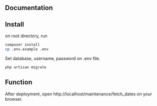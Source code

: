 ## Documentation

## Install

on root directory, run
```sh
composer install
cp .env.example .env
```

Set database, username, password on .env file.

```sh
php artisan migrate
```

## Function

After deployment, open http://localhost/maintenance/fetch_dates on your browser.
